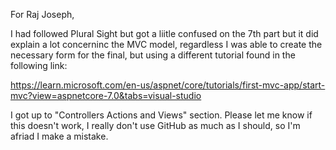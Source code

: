 For Raj Joseph,

I had followed Plural Sight but got a liitle confused on the 7th part but it did explain a lot concerninc the
MVC model, regardless I was able to create the necessary form for the final, but using a different tutorial found in the 
following link:

https://learn.microsoft.com/en-us/aspnet/core/tutorials/first-mvc-app/start-mvc?view=aspnetcore-7.0&tabs=visual-studio

I got up to "Controllers Actions and Views" section. Please let me know if this doesn't work, I really don't use GitHub
as much as I should, so I'm afriad I make a mistake.
